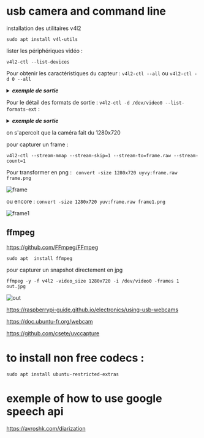 # usb camera and command line
installation des utilitaires v4l2
```
sudo apt install v4l-utils
```

lister les périphériques vidéo : 
```
v4l2-ctl --list-devices
```

Pour obtenir les caractéristiques du capteur : `v4l2-ctl --all` ou `v4l2-ctl -d 0 --all`
<details id=1>
<summary><i><b>exemple de sortie</b></i></summary>
	
```
Driver Info (not using libv4l2):
	Driver name   : uvcvideo
	Card type     : TOSHIBA Web Camera - FHD: TOSHI
	Bus info      : usb-0000:00:14.0-10
	Driver version: 5.4.119
	Capabilities  : 0x84A00001
		Video Capture
		Metadata Capture
		Streaming
		Extended Pix Format
		Device Capabilities
	Device Caps   : 0x04200001
		Video Capture
		Streaming
		Extended Pix Format
Priority: 2
Video input : 0 (Camera 1: ok)
Format Video Capture:
	Width/Height      : 1280/720
	Pixel Format      : 'YUYV'
	Field             : None
	Bytes per Line    : 2560
	Size Image        : 1843200
	Colorspace        : sRGB
	Transfer Function : Default (maps to sRGB)
	YCbCr/HSV Encoding: Default (maps to ITU-R 601)
	Quantization      : Default (maps to Limited Range)
	Flags             : 
Crop Capability Video Capture:
	Bounds      : Left 0, Top 0, Width 1280, Height 720
	Default     : Left 0, Top 0, Width 1280, Height 720
	Pixel Aspect: 1/1
Selection: crop_default, Left 0, Top 0, Width 1280, Height 720
Selection: crop_bounds, Left 0, Top 0, Width 1280, Height 720
Streaming Parameters Video Capture:
	Capabilities     : timeperframe
	Frames per second: 7.500 (15/2)
	Read buffers     : 0
                     brightness 0x00980900 (int)    : min=0 max=100 step=1 default=50 value=50
                       contrast 0x00980901 (int)    : min=0 max=100 step=1 default=32 value=32
                     saturation 0x00980902 (int)    : min=0 max=100 step=1 default=32 value=32
                            hue 0x00980903 (int)    : min=-4 max=4 step=1 default=0 value=0
 white_balance_temperature_auto 0x0098090c (bool)   : default=1 value=1
                          gamma 0x00980910 (int)    : min=1 max=16 step=1 default=8 value=8
           power_line_frequency 0x00980918 (menu)   : min=0 max=2 default=1 value=1
      white_balance_temperature 0x0098091a (int)    : min=2800 max=6500 step=10 default=5000 value=5000 flags=inactive
                      sharpness 0x0098091b (int)    : min=0 max=20 step=1 default=4 value=4
         backlight_compensation 0x0098091c (int)    : min=0 max=1 step=1 default=0 value=0
         exposure_auto_priority 0x009a0903 (bool)   : default=0 value=1
```
</details>

Pour le détail des formats de sortie : `v4l2-ctl -d /dev/video0 --list-formats-ext` :
<details id=2>
<summary><i><b>exemple de sortie</b></i></summary>

```
ioctl: VIDIOC_ENUM_FMT
	Index       : 0
	Type        : Video Capture
	Pixel Format: 'YUYV'
	Name        : YUYV 4:2:2
		Size: Discrete 640x480
			Interval: Discrete 0.033s (30.000 fps)
			Interval: Discrete 0.067s (15.000 fps)
			Interval: Discrete 0.033s (30.000 fps)
			Interval: Discrete 0.067s (15.000 fps)
		Size: Discrete 320x240
			Interval: Discrete 0.033s (30.000 fps)
			Interval: Discrete 0.067s (15.000 fps)
		Size: Discrete 320x180
			Interval: Discrete 0.033s (30.000 fps)
			Interval: Discrete 0.067s (15.000 fps)
		Size: Discrete 424x240
			Interval: Discrete 0.033s (30.000 fps)
			Interval: Discrete 0.067s (15.000 fps)
		Size: Discrete 640x360
			Interval: Discrete 0.033s (30.000 fps)
			Interval: Discrete 0.067s (15.000 fps)
		Size: Discrete 848x480
			Interval: Discrete 0.067s (15.000 fps)
		Size: Discrete 960x540
			Interval: Discrete 0.133s (7.500 fps)
		Size: Discrete 1280x720
			Interval: Discrete 0.133s (7.500 fps)
		Size: Discrete 1920x1080
			Interval: Discrete 0.200s (5.000 fps)
		Size: Discrete 640x480
			Interval: Discrete 0.033s (30.000 fps)
			Interval: Discrete 0.067s (15.000 fps)
			Interval: Discrete 0.033s (30.000 fps)
			Interval: Discrete 0.067s (15.000 fps)

	Index       : 1
	Type        : Video Capture
	Pixel Format: 'MJPG' (compressed)
	Name        : Motion-JPEG
		Size: Discrete 640x480
			Interval: Discrete 0.033s (30.000 fps)
			Interval: Discrete 0.067s (15.000 fps)
			Interval: Discrete 0.033s (30.000 fps)
			Interval: Discrete 0.067s (15.000 fps)
		Size: Discrete 320x240
			Interval: Discrete 0.033s (30.000 fps)
			Interval: Discrete 0.067s (15.000 fps)
		Size: Discrete 320x180
			Interval: Discrete 0.033s (30.000 fps)
			Interval: Discrete 0.067s (15.000 fps)
		Size: Discrete 424x240
			Interval: Discrete 0.033s (30.000 fps)
			Interval: Discrete 0.067s (15.000 fps)
		Size: Discrete 640x360
			Interval: Discrete 0.033s (30.000 fps)
			Interval: Discrete 0.067s (15.000 fps)
		Size: Discrete 848x480
			Interval: Discrete 0.033s (30.000 fps)
			Interval: Discrete 0.067s (15.000 fps)
		Size: Discrete 960x540
			Interval: Discrete 0.033s (30.000 fps)
			Interval: Discrete 0.067s (15.000 fps)
		Size: Discrete 1280x720
			Interval: Discrete 0.033s (30.000 fps)
			Interval: Discrete 0.067s (15.000 fps)
		Size: Discrete 1920x1080
			Interval: Discrete 0.033s (30.000 fps)
			Interval: Discrete 0.067s (15.000 fps)
		Size: Discrete 640x480
			Interval: Discrete 0.033s (30.000 fps)
			Interval: Discrete 0.067s (15.000 fps)
			Interval: Discrete 0.033s (30.000 fps)
			Interval: Discrete 0.067s (15.000 fps)
```
</details>

on s'apercoit que la caméra fait du 1280x720

pour capturer un frame :
```
v4l2-ctl --stream-mmap --stream-skip=1 --stream-to=frame.raw --stream-count=1
```
Pour transformer en png : ` convert -size 1280x720 uyvy:frame.raw frame.png`

![frame](https://user-images.githubusercontent.com/24553739/179963785-008b6be2-63fc-4d3e-a8a3-e82933e6b2da.png)

ou encore : `convert -size 1280x720 yuv:frame.raw frame1.png`

![frame1](https://user-images.githubusercontent.com/24553739/179963816-176d6484-6c27-4024-8956-a3c13539487b.png)

## ffmpeg

https://github.com/FFmpeg/FFmpeg

```
sudo apt  install ffmpeg
```
pour capturer un snapshot directement en jpg

```
ffmpeg -y -f v4l2 -video_size 1280x720 -i /dev/video0 -frames 1 out.jpg
```

![out](https://user-images.githubusercontent.com/24553739/179964204-8bcd4c7b-fa5c-48e7-8328-5cd45c0f6c6c.jpg)


https://raspberrypi-guide.github.io/electronics/using-usb-webcams

https://doc.ubuntu-fr.org/webcam

https://github.com/csete/uvccapture

# to install non free codecs :
```
sudo apt install ubuntu-restricted-extras
```
# exemple of how to use google speech api

https://avroshk.com/diarization
